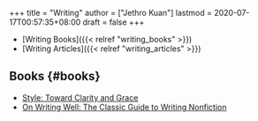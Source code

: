 +++
title = "Writing"
author = ["Jethro Kuan"]
lastmod = 2020-07-17T00:57:35+08:00
draft = false
+++

- [Writing Books]({{< relref "writing_books" >}})
- [Writing Articles]({{< relref "writing_articles" >}})

## Books {#books}

- [Style: Toward Clarity and Grace](https://www.amazon.com/Style-Clarity-Chicago-Writing-Publishing/dp/0226899152)
- [On Writing Well: The Classic Guide to Writing Nonfiction](https://www.goodreads.com/book/show/53343.On%5FWriting%5FWell)
